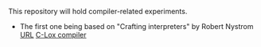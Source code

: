 This repository will hold compiler-related experiments.
- The first one being based on "Crafting interpreters" by Robert Nystrom [URL](http://craftinginterpreters.com)
  [C-Lox compiler](https://github.com/mabaro/compilers/tree/master/clox#readme)
